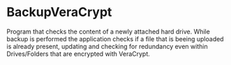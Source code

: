 # BackupVeraCrypt
Program that checks the content  of a newly attached hard drive. While backup is performed the application checks if a file that is beeing uploaded is already present, updating and checking for redundancy even within Drives/Folders that are encrypted with VeraCrypt.

